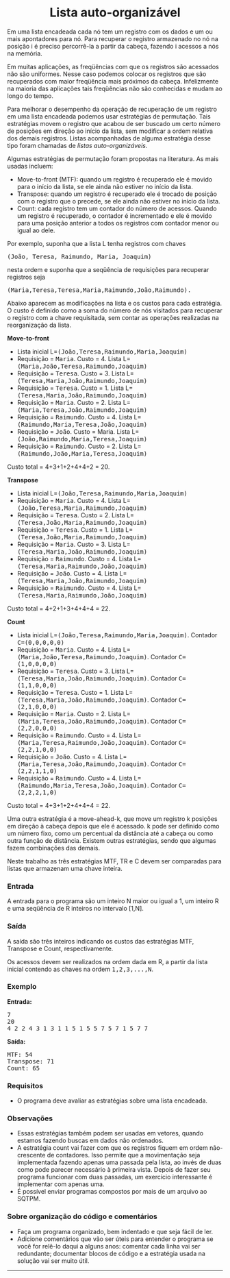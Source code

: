 <h1 align="center">Lista auto-organizável</h1>

<p>
Em uma lista encadeada cada nó tem um registro com os dados e um ou
mais apontadores para nó.  Para recuperar o registro armazenado no nó
na posição i é preciso percorrê-la a partir da cabeça, fazendo i
acessos a nós na memória.

</p><p>
Em muitas aplicações, as freqüências com que os registros são
acessados não são uniformes.  Nesse caso podemos colocar os registros que
são recuperados com maior freqüência mais próximos da cabeça.
Infelizmente na maioria das aplicações tais freqüências não são
conhecidas e mudam ao longo do tempo.

</p><p>
Para melhorar o desempenho da operação de recuperação de um registro
em uma lista encadeada podemos usar estratégias de permutação.  Tais
estratégias movem o registro que acabou de ser buscado um certo número
de posições em direção ao início da lista, sem modificar a ordem
relativa dos demais registros.  Listas acompanhadas de alguma
estratégia desse tipo foram chamadas de <i>listas
auto-organizáveis</i>.

</p><p>
Algumas estratégias de permutação foram propostas na literatura.  As
mais usadas incluem:

</p><ul>
  <li> Move-to-front (MTF): quando um registro é recuperado ele é
    movido para o início da lista, se ele ainda não estiver no início
    da lista.
 	
  </li><li>Transpose: quando um registro é recuperado ele é trocado
    de posição com o registro que o precede, se ele ainda não estiver no
    início da lista.
 	
  </li><li>Count: cada registro tem um contador do número de acessos.
    Quando um registro é recuperado, o contador é incrementado e ele é
    movido para uma posição anterior a todos os registros com contador
    menor ou igual ao dele.
</li></ul>


<p>
Por exemplo, suponha que a lista L tenha registros com chaves

</p><pre>(João, Teresa, Raimundo, Maria, Joaquim)</pre>

nesta ordem e suponha que a seqüência de requisições para recuperar
registros seja

<pre>(Maria,Teresa,Teresa,Maria,Raimundo,João,Raimundo).</pre>

<p>
Abaixo aparecem as modificações na lista e os custos para cada
estratégia.  O custo é definido como a soma do número de nós visitados
para recuperar o registro com a chave requisitada, sem contar as
operações realizadas na reorganização da lista.


</p><p> <b>Move-to-front</b>
  </p><ul> 
    <li> Lista inicial L=<tt>(João,Teresa,Raimundo,Maria,Joaquim)</tt>
    </li><li> Requisição = <tt>Maria</tt>.    Custo = 4. Lista L=<tt>(Maria,João,Teresa,Raimundo,Joaquim)</tt>
    </li><li> Requisição = <tt>Teresa</tt>.   Custo = 3. Lista L=<tt>(Teresa,Maria,João,Raimundo,Joaquim)</tt>
    </li><li> Requisição = <tt>Teresa</tt>.   Custo = 1. Lista L=<tt>(Teresa,Maria,João,Raimundo,Joaquim)</tt>
    </li><li> Requisição = <tt>Maria</tt>.    Custo = 2. Lista L=<tt>(Maria,Teresa,João,Raimundo,Joaquim)</tt>
    </li><li> Requisição = <tt>Raimundo</tt>. Custo = 4. Lista L=<tt>(Raimundo,Maria,Teresa,João,Joaquim)</tt>
    </li><li> Requisição = <tt>João</tt>.     Custo = Maria. Lista L=<tt>(João,Raimundo,Maria,Teresa,Joaquim)</tt>
    </li><li> Requisição = <tt>Raimundo</tt>. Custo = 2. Lista L=<tt>(Raimundo,João,Maria,Teresa,Joaquim)</tt>
  </li></ul>
  Custo total = 4+3+1+2+4+4+2 = 20.
  
  
<p> <b>Transpose</b>
  </p><ul>
    <li> Lista inicial L=<tt>(João,Teresa,Raimundo,Maria,Joaquim)</tt>
    </li><li> Requisição = <tt>Maria</tt>.     Custo = 4. Lista L=<tt>(João,Teresa,Maria,Raimundo,Joaquim)</tt>
    </li><li> Requisição = <tt>Teresa</tt>.    Custo = 2. Lista L=<tt>(Teresa,João,Maria,Raimundo,Joaquim)</tt>
    </li><li> Requisição = <tt>Teresa</tt>.    Custo = 1. Lista L=<tt>(Teresa,João,Maria,Raimundo,Joaquim)</tt>
    </li><li> Requisição = <tt>Maria</tt>.     Custo = 3. Lista L=<tt>(Teresa,Maria,João,Raimundo,Joaquim)</tt>
    </li><li> Requisição = <tt>Raimundo</tt>.  Custo = 4. Lista L=<tt>(Teresa,Maria,Raimundo,João,Joaquim)</tt>
    </li><li> Requisição = <tt>João</tt>.      Custo = 4. Lista L=<tt>(Teresa,Maria,João,Raimundo,Joaquim)</tt>
    </li><li> Requisição = <tt>Raimundo</tt>.  Custo = 4. Lista L=<tt>(Teresa,Maria,Raimundo,João,Joaquim)</tt>
  </li></ul>
  Custo total = 4+2+1+3+4+4+4 = 22.
  
  
<p> <b>Count</b>
  </p><ul>
    <li> Lista inicial L=<tt>(João,Teresa,Raimundo,Maria,Joaquim)</tt>. Contador <tt>C=(0,0,0,0,0)</tt>
    </li><li> Requisição = <tt>Maria</tt>.    Custo = 4. Lista L=<tt>(Maria,João,Teresa,Raimundo,Joaquim)</tt>. Contador <tt>C=(1,0,0,0,0)</tt>
    </li><li> Requisição = <tt>Teresa</tt>.   Custo = 3. Lista L=<tt>(Teresa,Maria,João,Raimundo,Joaquim)</tt>. Contador <tt>C=(1,1,0,0,0)</tt>
    </li><li> Requisição = <tt>Teresa</tt>.   Custo = 1. Lista L=<tt>(Teresa,Maria,João,Raimundo,Joaquim)</tt>. Contador <tt>C=(2,1,0,0,0)</tt>
    </li><li> Requisição = <tt>Maria</tt>.    Custo = 2. Lista L=<tt>(Maria,Teresa,João,Raimundo,Joaquim)</tt>. Contador <tt>C=(2,2,0,0,0)</tt>
    </li><li> Requisição = <tt>Raimundo</tt>. Custo = 4. Lista L=<tt>(Maria,Teresa,Raimundo,João,Joaquim)</tt>. Contador <tt>C=(2,2,1,0,0)</tt>
    </li><li> Requisição = <tt>João</tt>.     Custo = 4. Lista L=<tt>(Maria,Teresa,João,Raimundo,Joaquim)</tt>. Contador <tt>C=(2,2,1,1,0)</tt>
    </li><li> Requisição = <tt>Raimundo</tt>. Custo = 4. Lista L=<tt>(Raimundo,Maria,Teresa,João,Joaquim)</tt>. Contador <tt>C=(2,2,2,1,0)</tt>
  </li></ul>
  Custo total = 4+3+1+2+4+4+4 = 22.


<p>
Uma outra estratégia é a move-ahead-k, que move um registro k posições
em direção à cabeça depois que ele é acessado.  k pode ser definido
como um número fixo, como um percentual da distância até a cabeça ou
como outra função de distância.  Existem outras estratégias, sendo que
algumas fazem combinações das demais.

</p><p>
Neste trabalho as três estratégias MTF, TR e C devem ser comparadas
para listas que armazenam uma chave inteira.


</p><h3>Entrada</h3>

A entrada para o programa são um inteiro N maior
ou igual a 1, um inteiro R e uma seqüência de R inteiros no intervalo
[1,N].


<h3>Saída</h3>

A saída são três inteiros indicando os custos das estratégias MTF,
Transpose e Count, respectivamente.

<p>
Os acessos devem ser realizados na ordem dada em R, a partir da lista
inicial contendo as chaves na ordem <tt>1,2,3,...,N</tt>.



</p><h3>Exemplo</h3>

<b>Entrada:</b>
<pre>7
20
4 2 2 4 3 1 3 1 1 5 1 5 5 7 5 7 1 5 7 7
</pre>

<p>
<b>Saída:</b>
</p><pre>MTF: 54
Transpose: 71
Count: 65
</pre>



<h3>Requisitos</h3>

<ul>
  <li>O programa deve avaliar as estratégias sobre uma lista encadeada.
</li></ul>

<h3>Observações</h3>
<ul>
<li>Essas estratégias também podem ser usadas em vetores, quando
  estamos fazendo buscas em dados não ordenados.
</li><li>
A estratégia count vai fazer com que os registros fiquem em ordem
não-crescente de contadores.  Isso permite que a movimentação seja
implementada fazendo apenas uma passada pela lista, ao invés de duas
como pode parecer necessário à primeira vista.  Depois de fazer seu
programa funcionar com duas passadas, um exercício interessante é
implementar com apenas uma.
</li><li>
É possível enviar programas compostos por mais de um arquivo ao SQTPM.
</li></ul> 

<h3>Sobre organização do código e comentários</h3>

<ul>
<li>
Faça um programa organizado, bem indentado e que seja fácil de ler.
</li><li>
Adicione comentários que vão ser úteis para entender o programa se
você for relê-lo daqui a alguns anos: comentar cada linha vai ser
redundante; documentar blocos de código e a estratégia usada na
solução vai ser muito útil.
</li></ul>


<hr></form></div></div>

</body></html>
